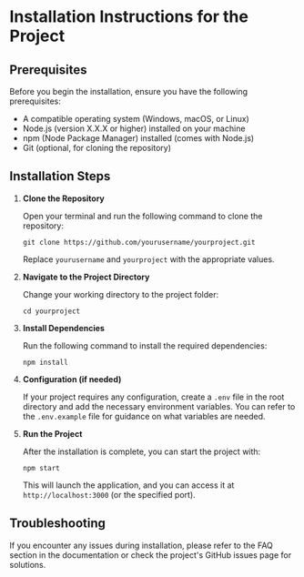 # Installation Instructions for the Project

## Prerequisites

Before you begin the installation, ensure you have the following prerequisites:

- A compatible operating system (Windows, macOS, or Linux)
- Node.js (version X.X.X or higher) installed on your machine
- npm (Node Package Manager) installed (comes with Node.js)
- Git (optional, for cloning the repository)

## Installation Steps

1. **Clone the Repository**

   Open your terminal and run the following command to clone the repository:

   ```
   git clone https://github.com/yourusername/yourproject.git
   ```

   Replace `yourusername` and `yourproject` with the appropriate values.

2. **Navigate to the Project Directory**

   Change your working directory to the project folder:

   ```
   cd yourproject
   ```

3. **Install Dependencies**

   Run the following command to install the required dependencies:

   ```
   npm install
   ```

4. **Configuration (if needed)**

   If your project requires any configuration, create a `.env` file in the root directory and add the necessary environment variables. You can refer to the `.env.example` file for guidance on what variables are needed.

5. **Run the Project**

   After the installation is complete, you can start the project with:

   ```
   npm start
   ```

   This will launch the application, and you can access it at `http://localhost:3000` (or the specified port).

## Troubleshooting

If you encounter any issues during installation, please refer to the FAQ section in the documentation or check the project's GitHub issues page for solutions.